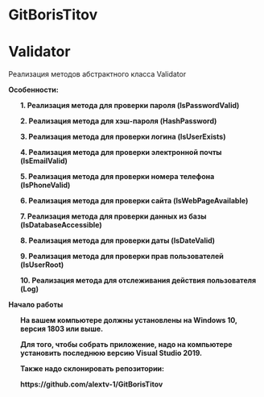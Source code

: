 # GitBorisTitov
<h1>Validator</h1>
<p>Реализация методов абстрактного класса Validator</p>


<b>Особенности:<b>
<ul>
<p>1. Реализация метода для проверки пароля (IsPasswordValid)</p>
<p>2. Реализация метода для хэш-пароля (HashPassword)</p>
<p>3. Реализация метода для проверки логина (IsUserExists)</p>
<p>4. Реализация метода для проверки электронной почты (IsEmailValid)</p>
<p>5. Реализация метода для проверки номера телефона (IsPhoneValid)</p>
<p>6. Реализация метода для проверки сайта (IsWebPageAvailable)</p>
<p>7. Реализация метода для проверки данных из базы (IsDatabaseAccessible)</p>
<p>8. Реализация метода для проверки даты (IsDateValid)</p>
<p>9. Реализация метода для проверки прав пользователей  (IsUserRoot)</p>
<p>10. Реализация метода для отслеживания действия пользователя (Log)</p>
</ul>

<b>Начало работы</b>
<ul>
<p>На вашем компьютере должны установлены на Windows 10, версия 1803 или выше.</p>
<p>Для того, чтобы собрать приложение, надо на компьютере установить последнюю версию Visual Studio 2019. </p>
<p>Также надо склонировать репозитории:</p>
  <b> https://github.com/alextv-1/GitBorisTitov</b>
</ul>
